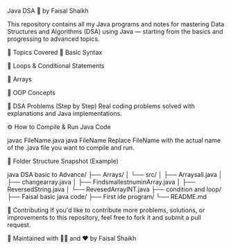 Java DSA 🚀
by Faisal Shaikh

This repository contains all my Java programs and notes for mastering Data Structures and Algorithms (DSA) using Java — starting from the basics and progressing to advanced topics.

📁 Topics Covered
🧱 Basic Syntax

🔁 Loops & Conditional Statements

🔢 Arrays

📐 OOP Concepts 

📘 DSA Problems (Step by Step)
Real coding problems solved with explanations and Java implementations.





⚙️ How to Compile & Run Java Code

javac FileName.java
java FileName
Replace FileName with the actual name of the .java file you want to compile and run.

📂 Folder Structure Snapshot (Example)

java DSA basic to Advance/
├── Arrays/
│   └── src/
│       ├── Arraysall.java
│       ├── changearray.java
│       ├── FindsmallestnuminArray.java
│       ├── ReversedString.java
│       └── RevesedArrayINT.java
├── condition and loop/
├── Faisal basic java code/
├── First ide program/
└── README.md

🙌 Contributing
If you'd like to contribute more problems, solutions, or improvements to this repository, feel free to fork it and submit a pull request.

📌 Maintained with 🧑‍💻 and ❤️ by Faisal Shaikh
